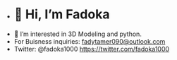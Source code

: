 - # 👋 Hi, I’m Fadoka
- 👀 I’m interested in 3D Modeling and python.
- For Buisness inquiries: fadytamer090@outlook.com
- Twitter: @fadoka1000 https://twitter.com/fadoka1000
